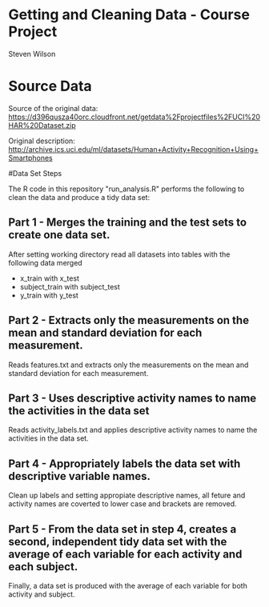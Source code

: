 # Getting and Cleaning Data - Course Project

Steven Wilson

# Source Data

Source of the original data: https://d396qusza40orc.cloudfront.net/getdata%2Fprojectfiles%2FUCI%20HAR%20Dataset.zip

Original description: http://archive.ics.uci.edu/ml/datasets/Human+Activity+Recognition+Using+Smartphones

#Data Set Steps

The R code in this repository "run_analysis.R" performs the following to clean the data and produce a tidy data set:

## Part 1 - Merges the training and the test sets to create one data set.

After setting working directory read all datasets into tables with the following data merged

- x_train with x_test
- subject_train with subject_test
- y_train with y_test

## Part 2 - Extracts only the measurements on the mean and standard deviation for each measurement. 

Reads features.txt and extracts only the measurements on the mean and standard deviation for each measurement.

## Part 3 - Uses descriptive activity names to name the activities in the data set

Reads activity_labels.txt and applies descriptive activity names to name the activities in the data set.

## Part 4 - Appropriately labels the data set with descriptive variable names. 

Clean up labels and setting appropiate descriptive names, all feture and activity names are coverted to lower case and brackets are removed.

## Part 5 - From the data set in step 4, creates a second, independent tidy data set with the average of each variable for each activity and each subject.

Finally, a data set is produced with the average of each variable for both activity and subject.